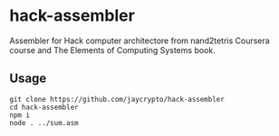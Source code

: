 # hack-assembler
Assembler for Hack computer architectore from nand2tetris Coursera course and The Elements of Computing Systems book.

## Usage

```
git clone https://github.com/jaycrypto/hack-assembler
cd hack-assembler
npm i
node . ../sum.asm
```


